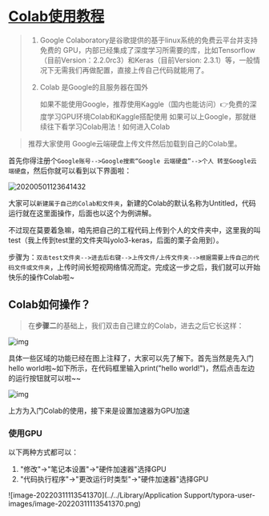# [Colab使用教程](https://my.oschina.net/u/4339899/blog/3434699)

> 1. Google Colaboratory是谷歌提供的基于linux系统的免费云平台并支持免费的 GPU，内部已经集成了深度学习所需要的库，比如Tensorflow（目前Version：2.2.0rc3）和Keras（目前Version: 2.3.1）等，一般情况下无需我们再做配置，直接上传自己代码就能用了。
>
> 2. Colab 是Google的且服务器在国外
>
>    如果不能使用Google，推荐使用Kaggle（国内也能访问）👉免费的深度学习GPU环境Colab和Kaggle搭配使用
>    如果可以上Google，那就继续往下看学习Colab用法！如何进入Colab

> 推荐大家使用 Google云端硬盘上传文件然后加载到自己的Colab里。

首先你得注册个`Google账号-->Google搜索“Google 云端硬盘”-->个人 转至Google云端硬盘`，然后你就可以看到以下界面啦：

![20200501123641432](https://gitee.com/ming-xiangyu/Imageshack/raw/master/img/20200501123641432.png)

大家可以`新建属于自己的Colab和文件夹`，新建的Colab的默认名称为Untitled，代码运行就在这里面操作，后面也以这个为例讲解。

不过现在莫要着急嘛，咱先把自己的工程代码上传到个人的文件夹中，这里我的叫test（我上传到test里的文件夹叫yolo3-keras，后面的栗子会用到）。

步骤为：`双击test文件夹-->进去后右键-->上传文件/上传文件夹-->根据需要上传自己的代码文件或文件夹`，上传时间长短视网络情况而定。完成这一步之后，我们就可以开始快乐的操作Colab啦~

## Colab如何操作？

> 在**步骤二**的基础上，我们双击自己建立的Colab，进去之后它长这样：

![img](https://gitee.com/ming-xiangyu/Imageshack/raw/master/img/watermark,type_ZmFuZ3poZW5naGVpdGk,shadow_10,text_aHR0cHM6Ly9ibG9nLmNzZG4ubmV0L0ZsYWdfaW5n,size_16,color_FFFFFF,t_70.png)

具体一些区域的功能已经在图上注释了，大家可以先了解下。首先当然是先入门hello world啦~如下所示，在代码框里输入print("hello world!")，然后点击左边的运行按钮就可以啦~~

![img](https://gitee.com/ming-xiangyu/Imageshack/raw/master/img/watermark,type_ZmFuZ3poZW5naGVpdGk,shadow_10,text_aHR0cHM6Ly9ibG9nLmNzZG4ubmV0L0ZsYWdfaW5n,size_16,color_FFFFFF,t_70-20220311113155289.png)

上方为入门Colab的使用，接下来是设置加速器为GPU加速

### 使用GPU

以下两种方式都可以：

1. "修改"->"笔记本设置"->"硬件加速器"选择GPU
2. "代码执行程序"->"更改运行时类型"->"硬件加速器"选择GPU

![image-20220311113541370](../../Library/Application Support/typora-user-images/image-20220311113541370.png)


